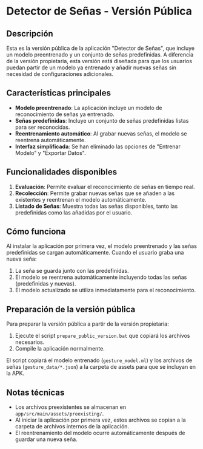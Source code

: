 # Detector de Señas - Versión Pública

## Descripción

Esta es la versión pública de la aplicación "Detector de Señas", que incluye un modelo preentrenado y un conjunto de señas predefinidas. A diferencia de la versión propietaria, esta versión está diseñada para que los usuarios puedan partir de un modelo ya entrenado y añadir nuevas señas sin necesidad de configuraciones adicionales.

## Características principales

- **Modelo preentrenado**: La aplicación incluye un modelo de reconocimiento de señas ya entrenado.
- **Señas predefinidas**: Incluye un conjunto de señas predefinidas listas para ser reconocidas.
- **Reentrenamiento automático**: Al grabar nuevas señas, el modelo se reentrena automáticamente.
- **Interfaz simplificada**: Se han eliminado las opciones de "Entrenar Modelo" y "Exportar Datos".

## Funcionalidades disponibles

1. **Evaluación**: Permite evaluar el reconocimiento de señas en tiempo real.
2. **Recolección**: Permite grabar nuevas señas que se añaden a las existentes y reentrenan el modelo automáticamente.
3. **Listado de Señas**: Muestra todas las señas disponibles, tanto las predefinidas como las añadidas por el usuario.

## Cómo funciona

Al instalar la aplicación por primera vez, el modelo preentrenado y las señas predefinidas se cargan automáticamente. Cuando el usuario graba una nueva seña:

1. La seña se guarda junto con las predefinidas.
2. El modelo se reentrena automáticamente incluyendo todas las señas (predefinidas y nuevas).
3. El modelo actualizado se utiliza inmediatamente para el reconocimiento.

## Preparación de la versión pública

Para preparar la versión pública a partir de la versión propietaria:

1. Ejecute el script `prepare_public_version.bat` que copiará los archivos necesarios.
2. Compile la aplicación normalmente.

El script copiará el modelo entrenado (`gesture_model.ml`) y los archivos de señas (`gesture_data/*.json`) a la carpeta de assets para que se incluyan en la APK.

## Notas técnicas

- Los archivos preexistentes se almacenan en `app/src/main/assets/preexisting/`.
- Al iniciar la aplicación por primera vez, estos archivos se copian a la carpeta de archivos internos de la aplicación.
- El reentrenamiento del modelo ocurre automáticamente después de guardar una nueva seña.